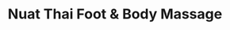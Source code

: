 ---
title: "Nuat Thai Foot & Body Massage"
url: /santo-tomas/nuat-thai-foot-and-body-massage/
shop: beauty
---
